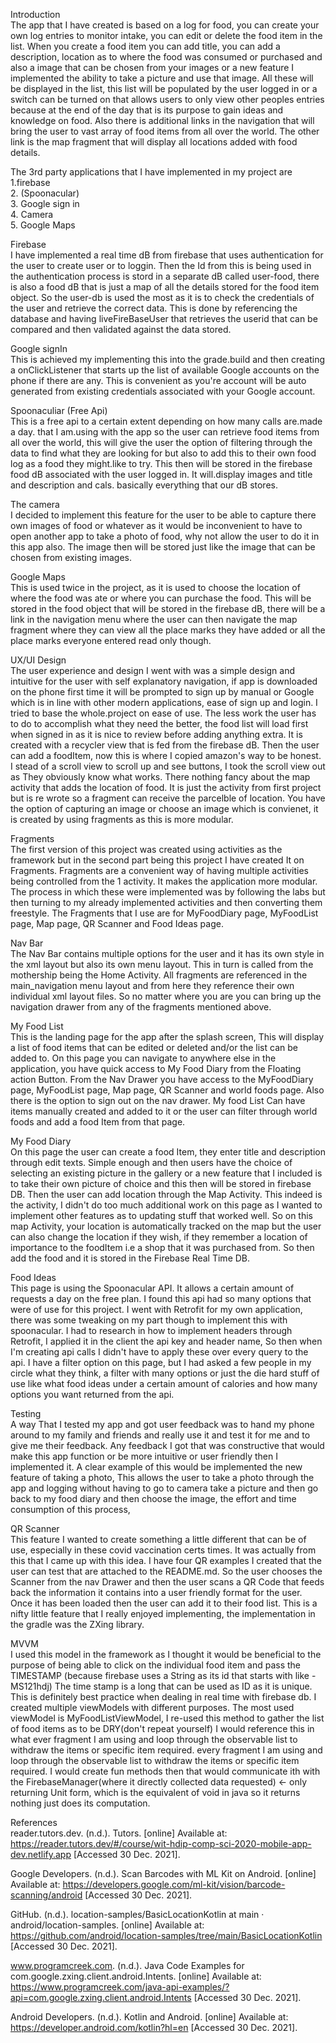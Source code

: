 Introduction <br>
The app that I have created is based on a log for food, you can create your own log entries to
monitor intake, you can edit or delete the food item in the list.
When you create a food item you can add title, you can add a description, location as to where the
food was consumed or purchased and also a image that can be chosen
from your images or a new feature I implemented the ability to take a picture and use that image.
All these will be displayed in the list, this list will be populated
by the user logged in or a switch can be turned on that allows users to only view other peoples
entries because at the end of the day that is its purpose to gain ideas
and knowledge on food. Also there is additional links in the navigation that will bring the user to
vast array of food items from all over the world. The other link is
the map fragment that will display all locations added with food details.

The 3rd party applications that I have implemented in my project are <br>
1.firebase <br>
2. (Spoonacular) <br>
3. Google sign in <br>
4. Camera <br>
5. Google Maps<br>

Firebase<br>
I have implemented a real time dB from firebase that uses authentication for the user to create
user or to loggin. Then the Id from this is being used in the authentication process is stord in a
separate dB called user-food, there is also a food dB that is just a map of all the details stored
for the food item object. So the user-db is used the most as it is to check the credentials of the
user and retrieve the correct data. This is done by referencing the database and having
liveFireBaseUser that retrieves the userid that can be compared and then validated against the data
stored.

Google signIn<br>
This is achieved my implementing this into the grade.build and then creating a onClickListener that
starts up the list of available Google accounts on the phone if there are any. This is convenient as
you're account will be auto generated from existing credentials associated with your Google account.

Spoonaculiar (Free Api)<br>
This is a free api to a certain extent depending on how many calls are.made a day. that I am.using
with the app so the user can retrieve food items from all over the world, this will give the user
the option of filtering through the data to find what they are looking for but also to add this to
their own food log as a food they might.like to try. This then will be stored in the firebase food
dB associated with the user logged in. It will.display images and title and description and cals.
basically everything that our dB stores.

The camera<br>
I decided to implement this feature for the user to be able to capture there own images of food or
whatever as it would be inconvenient to have to open another app to take a photo of food, why not
allow the user to do it in this app also. The image then will be stored just like the image that can
be chosen from existing images.

Google Maps<br>
This is used twice in the project, as it is used to choose the location of where the food was ate or
 where you can purchase the food. This will be stored in the food object that will be stored in the
 firebase dB, there will be a link in the navigation menu where the user can then navigate the map
 fragment where they can view all the place marks they have added or all the place marks everyone
 entered read only though.

 UX/UI Design<br>
 The user experience and design I went with was a simple design and intuitive for the user with self
 explanatory navigation, if app is downloaded on the phone first time it will be prompted to sign up
 by manual or Google which is in line with other modern applications, ease of sign up and login. I
 tried to base the whole.project on ease of use. The less work the user has to do to accomplish what
  they need the better,  the food list will load first when signed in as it is nice to review before
  adding anything extra. It is created with a recycler view that is fed from the firebase dB. Then
  the user can add a foodItem, now this is where I copied amazon's way to be honest. I stead of a
  scroll view to scroll up and see buttons, I took the scroll view out as They obviously know what
  works. There nothing fancy about the map activity that adds the location of food. It is just the
  activity from first project but is re wrote so a fragment can receive the parcelble of location.
  You have the option of capturing an image or choose an image which is convienet, it is created by
  using fragments as this is more modular.


Fragments<br>
The first version of this project was created using activities as the framework but in the second part being this project I have created It on Fragments. Fragments are a convenient way of having multiple activities being controlled from the 1 activity. It makes the application more modular. The process in which these were implemented was by following the labs but then turning to my already implemented activities and then converting them freestyle. The Fragments that I use are for MyFoodDiary page, MyFoodList page, Map page, QR Scanner and Food Ideas page.

Nav Bar<br>
The Nav Bar contains multiple options for the user and it has its own style in the xml layout but also its own menu layout. This in turn is called from the mothership being the Home Activity. All fragments are referenced in the main_navigation menu layout and from here they reference their own individual xml layout files. So no matter where you are you can bring up the navigation drawer from any of the fragments mentioned above.

My Food List<br>
This is the landing page for the app after the splash screen, This will display a list of food items that can be edited or deleted and/or the list can be added to. On this page you can navigate to anywhere else in the application, you have quick access to My Food Diary from the Floating action Button. From the Nav Drawer you have access to the MyFoodDiary page, MyFoodList page, Map page, QR Scanner and world foods page. Also there is the option to sign out on the nav drawer. My food List Can have items manually created and added to it or the user can filter through world foods and add a food Item from that page.

My Food Diary<br>
On this page the user can create a food Item, they enter title and description through edit texts. Simple enough and then users have the choice of selecting an existing picture in the gallery or a new feature that I included is to take their own picture of choice and this then will be stored in firebase DB. Then the user can add location through the Map Activity. This indeed is the activity, I didn't do too much additional work on this page as I wanted to implement other features as to updating stuff that worked well. So on this map Activity, your location is automatically tracked on the map but the user can also change the location if they wish, if they remember a location of importance to the foodItem i.e a shop that it was purchased from. So then add the food and it is stored in the Firebase Real Time DB.

Food Ideas<br>
This page is using the Spoonacular API. It allows a certain amount of requests a day on the free plan. I found this api had so many options that were of use for this project. I went with Retrofit for my own application, there was some tweaking on my part though to implement this with spoonacular. I had to research in how to implement headers through Retrofit, I applied it in the client the api key and header name, So then when I'm creating api calls I didn't have to apply these over every query to the api. I have a filter option on this page, but I had asked a few people in my circle what they think, a filter with many options or just the die hard stuff of use like what food ideas under a certain amount of calories and how many options you want returned from the api.

Testing<br>
A way That I tested my app and got user feedback was to hand my phone around to my family and friends and really use it and test it for me and to give me their feedback. Any feedback I got that was constructive that would make this app function or be more intuitive or user friendly then I implemented it. A clear example of this would be implemented the new feature of taking a photo, This allows the user to take a photo through the app and logging without having to go to camera take a picture and then go back to my food diary and then choose the image, the effort and time consumption of this process,

QR Scanner<br>
This feature I wanted to create something a little different that can be of use, especially in these covid vaccination certs times. It was actually from this that I came up with this idea. I have four QR examples I created that the user can test that are attached to the README.md. So the user chooses the Scanner from the nav Drawer and then the user scans a QR Code that feeds back the information it contains into a user friendly format for the user. Once it has been loaded then the user can add it to their food list. This is a nifty little feature that I really enjoyed implementing, the implementation in the gradle was the ZXing library.

MVVM<br>
I used this model in the framework as I thought it would be beneficial to the purpose of being able to click on the individual food item and pass the TIMESTAMP (because firebase uses a String as its id that starts with like -MS121hdj) The time stamp is a long that can be used as ID as it is unique. This is definitely best practice when dealing in real time with firebase db. I created multiple viewModels with different purposes. The most used viewModel is MyFoodListViewModel, I re-used this method to gather the list of food items as to be DRY(don't repeat yourself) I would reference this in what ever fragment I am using and loop through the observable list to withdraw the items or specific item required. every fragment I am using and loop through the observable list to withdraw the items or specific item required. I would create fun methods then that would communicate ith with the FirebaseManager(where it directly collected data requested) <- only returning Unit form, which is the equivalent of void in java so it returns nothing just does its computation.

References <br>
reader.tutors.dev. (n.d.). Tutors. [online] Available at: https://reader.tutors.dev/#/course/wit-hdip-comp-sci-2020-mobile-app-dev.netlify.app [Accessed 30 Dec. 2021].

Google Developers. (n.d.). Scan Barcodes with ML Kit on Android. [online] Available at: https://developers.google.com/ml-kit/vision/barcode-scanning/android [Accessed 30 Dec. 2021].

GitHub. (n.d.). location-samples/BasicLocationKotlin at main · android/location-samples. [online] Available at: https://github.com/android/location-samples/tree/main/BasicLocationKotlin [Accessed 30 Dec. 2021].

www.programcreek.com. (n.d.). Java Code Examples for com.google.zxing.client.android.Intents. [online] Available at: https://www.programcreek.com/java-api-examples/?api=com.google.zxing.client.android.Intents [Accessed 30 Dec. 2021].

Android Developers. (n.d.). Kotlin and Android. [online] Available at: https://developer.android.com/kotlin?hl=en [Accessed 30 Dec. 2021].
